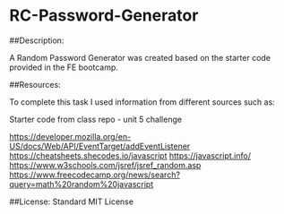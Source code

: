 # RC-Password-Generator

##Description:

A Random Password Generator was created based on the starter code provided in the FE bootcamp.




##Resources:

To complete this task I used information from different sources such as:


Starter code from class repo - unit 5 challenge

https://developer.mozilla.org/en-US/docs/Web/API/EventTarget/addEventListener
https://cheatsheets.shecodes.io/javascript
https://javascript.info/
https://www.w3schools.com/jsref/jsref_random.asp
https://www.freecodecamp.org/news/search?query=math%20random%20javascript






##License:
Standard MIT License